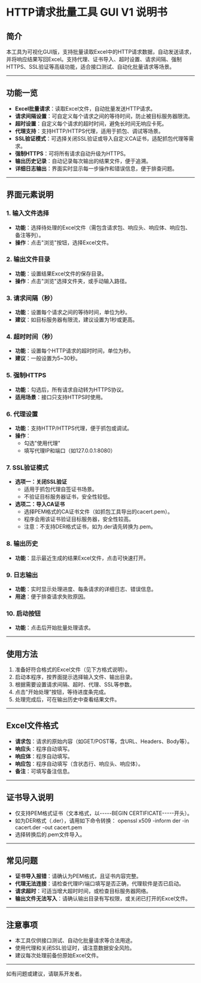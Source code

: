# HTTP请求批量工具 GUI V1 说明书

## 简介
本工具为可视化GUI版，支持批量读取Excel中的HTTP请求数据，自动发送请求，并将响应结果写回Excel。支持代理、证书导入、超时设置、请求间隔、强制HTTPS、SSL验证等高级功能，适合接口测试、自动化批量请求等场景。

---

## 功能一览
- **Excel批量请求**：读取Excel文件，自动批量发送HTTP请求。
- **请求间隔设置**：可自定义每个请求之间的等待时间，防止被目标服务器限流。
- **超时设置**：自定义每个请求的超时时间，避免长时间无响应卡死。
- **代理支持**：支持HTTP/HTTPS代理，适用于抓包、调试等场景。
- **SSL验证模式**：可选择关闭SSL验证或导入自定义CA证书，适配抓包代理等需求。
- **强制HTTPS**：可将所有请求自动升级为HTTPS。
- **输出历史记录**：自动记录每次输出的结果文件，便于追溯。
- **详细日志输出**：界面实时显示每一步操作和错误信息，便于排查问题。

---

## 界面元素说明

### 1. 输入文件选择
- **功能**：选择待处理的Excel文件（需包含请求包、响应头、响应体、响应包、备注等列）。
- **操作**：点击"浏览"按钮，选择Excel文件。

### 2. 输出文件目录
- **功能**：设置结果Excel文件的保存目录。
- **操作**：点击"浏览"选择文件夹，或手动输入路径。

### 3. 请求间隔（秒）
- **功能**：设置每个请求之间的等待时间，单位为秒。
- **建议**：如目标服务器有限流，建议设置为1秒或更高。

### 4. 超时时间（秒）
- **功能**：设置每个HTTP请求的超时时间，单位为秒。
- **建议**：一般设置为5~30秒。

### 5. 强制HTTPS
- **功能**：勾选后，所有请求自动转为HTTPS协议。
- **适用场景**：接口只支持HTTPS时使用。

### 6. 代理设置
- **功能**：支持HTTP/HTTPS代理，便于抓包或调试。
- **操作**：
  - 勾选"使用代理"
  - 填写代理IP和端口（如127.0.0.1:8080）

### 7. SSL验证模式
- **选项一：关闭SSL验证**
  - 适用于抓包代理自签证书场景。
  - 不验证目标服务器证书，安全性较低。
- **选项二：导入CA证书**
  - 选择PEM格式的CA证书文件（如抓包工具导出的cacert.pem）。
  - 程序会用该证书验证目标服务器，安全性较高。
  - 注意：不支持DER格式证书，如为.der请先转换为.pem。

### 8. 输出历史
- **功能**：显示最近生成的结果Excel文件，点击可快速打开。

### 9. 日志输出
- **功能**：实时显示处理进度、每条请求的详细日志、错误信息。
- **用途**：便于排查请求失败原因。

### 10. 启动按钮
- **功能**：点击后开始批量处理请求。

---

## 使用方法
1. 准备好符合格式的Excel文件（见下方格式说明）。
2. 启动本程序，按界面提示选择输入文件、输出目录。
3. 根据需要设置请求间隔、超时、代理、SSL等参数。
4. 点击"开始处理"按钮，等待进度条完成。
5. 处理完成后，可在输出历史中查看结果文件。

---

## Excel文件格式
- **请求包**：请求的原始内容（如GET/POST等，含URL、Headers、Body等）。
- **响应头**：程序自动填写。
- **响应体**：程序自动填写。
- **响应包**：程序自动填写（含状态行、响应头、响应体）。
- **备注**：可填写备注信息。

---

## 证书导入说明
- 仅支持PEM格式证书（文本格式，以-----BEGIN CERTIFICATE-----开头）。
- 如为DER格式（.der），请用如下命令转换：
  openssl x509 -inform der -in cacert.der -out cacert.pem
- 选择转换后的.pem文件导入。

---

## 常见问题
- **证书导入报错**：请确认为PEM格式，且证书内容完整。
- **代理无法连接**：请检查代理IP/端口填写是否正确，代理软件是否已启动。
- **请求超时**：可适当增大超时时间，或检查目标服务器网络。
- **输出文件无法写入**：请确认输出目录有写权限，或关闭已打开的Excel文件。

---

## 注意事项
- 本工具仅供接口测试、自动化批量请求等合法用途。
- 使用代理和关闭SSL验证时，请注意数据安全风险。
- 建议每次处理前备份原始Excel文件。

---

如有问题或建议，请联系开发者。